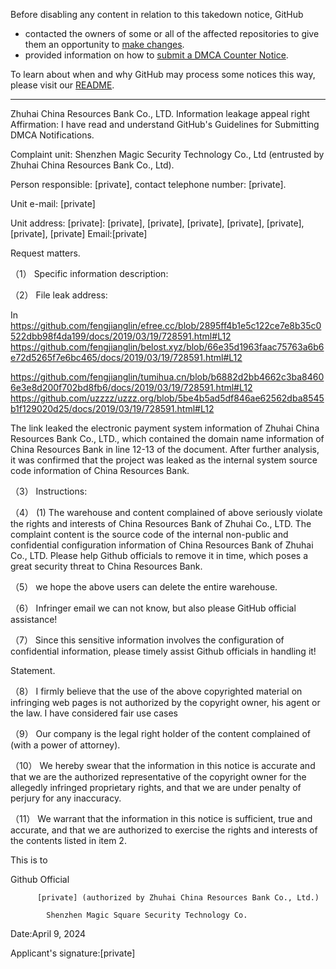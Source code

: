 Before disabling any content in relation to this takedown notice, GitHub
- contacted the owners of some or all of the affected repositories to give them an opportunity to [make changes](https://docs.github.com/en/github/site-policy/dmca-takedown-policy#a-how-does-this-actually-work).
- provided information on how to [submit a DMCA Counter Notice](https://docs.github.com/en/articles/guide-to-submitting-a-dmca-counter-notice).

To learn about when and why GitHub may process some notices this way, please visit our [README](https://github.com/github/dmca/blob/master/README.md#anatomy-of-a-takedown-notice).

---

Zhuhai China Resources Bank Co., LTD. Information leakage appeal right  
Affirmation: I have read and understand GitHub's Guidelines for Submitting DMCA Notifications.  

Complaint unit: Shenzhen Magic Security Technology Co., Ltd (entrusted by Zhuhai China Resources Bank Co., Ltd).

Person responsible: [private], contact telephone number: [private].

Unit e-mail: [private]

Unit address: [private]: [private], [private], [private], [private], [private], [private], [private] Email:[private]

Request matters. 

（1） Specific information description: 

（2） File leak address:

In https://github.com/fengjianglin/efree.cc/blob/2895ff4b1e5c122ce7e8b35c0522dbb98f4da199/docs/2019/03/19/728591.html#L12  https://github.com/fengjianglin/belost.xyz/blob/66e35d1963faac75763a6b6e72d5265f7e6bc465/docs/2019/03/19/728591.html#L12  

https://github.com/fengjianglin/tumihua.cn/blob/b6882d2bb4662c3ba84606e3e8d200f702bd8fb6/docs/2019/03/19/728591.html#L12    https://github.com/uzzzz/uzzz.org/blob/5be4b5ad5df846ae62562dba8545b1f129020d25/docs/2019/03/19/728591.html#L12

The link leaked the electronic payment system information of Zhuhai China Resources Bank Co., LTD., which contained the domain name information of China Resources Bank in line 12-13 of the document. After further analysis, it was confirmed that the project was leaked as the internal system source code information of China Resources Bank.





（3） Instructions:

（4） (1) The warehouse and content complained of above seriously violate the rights and interests of China Resources Bank of Zhuhai Co., LTD. The complaint content is the source code of the internal non-public and confidential configuration information of China Resources Bank of Zhuhai Co., LTD. Please help Github officials to remove it in time, which poses a great security threat to China Resources Bank.

（5） we hope the above users can delete the entire warehouse.

（6） Infringer email we can not know, but also please GitHub official assistance!

（7） Since this sensitive information involves the configuration of confidential information, please timely assist Github officials in handling it!

 

 

Statement.

（8） I firmly believe that the use of the above copyrighted material on infringing web pages is not authorized by the copyright owner, his agent or the law.  I have considered fair use cases

（9） Our company is the legal right holder of the content complained of (with a power of attorney).

（10） We hereby swear that the information in this notice is accurate and that we are the authorized representative of the copyright owner for the allegedly infringed proprietary rights, and that we are under penalty of perjury for any inaccuracy.

（11） We warrant that the information in this notice is sufficient, true and accurate, and that we are authorized to exercise the rights and interests of the contents listed in item 2.

 

 

This is to

Github Official

 

          [private] (authorized by Zhuhai China Resources Bank Co., Ltd.)

            Shenzhen Magic Square Security Technology Co.

Date:April 9, 2024

Applicant's signature:[private]
